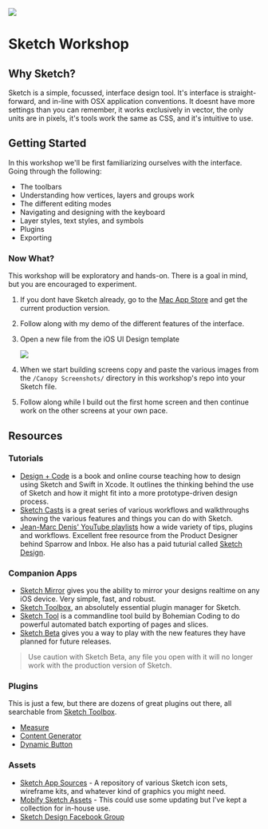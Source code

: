 ![](https://cloudup.com/cAV-amb4ufl+)

# Sketch Workshop

## Why Sketch?
Sketch is a simple, focussed, interface design tool. It's interface is straight-forward, and in-line with OSX application conventions. It doesnt have more settings than you can remember, it works exclusively in vector, the only units are in pixels, it's tools work the same as CSS, and it's intuitive to use.

## Getting Started
In this workshop we'll be first familiarizing ourselves with the interface. Going through the following:
- The toolbars
- Understanding how vertices, layers and groups work
- The different editing modes
- Navigating and designing with the keyboard
- Layer styles, text styles, and symbols
- Plugins
- Exporting

### Now What?
This workshop will be exploratory and hands-on. There is a goal in mind, but you are encouraged to experiment.

1. If you dont have Sketch already, go to the [Mac App Store](https://itunes.apple.com/ca/app/sketch-3/id852320343?mt=12) and get the current production version.
1. Follow along with my demo of the different features of the interface.
1. Open a new file from the iOS UI Design template

    ![](https://cloudup.com/cQCF5FOq8gS+)

1. When we start building screens copy and paste the various images from the `/Canopy Screenshots/` directory in this workshop's repo into your Sketch file.
1. Follow along while I build out the first home screen and then continue work on the other screens at your own pace.

## Resources

### Tutorials
- [Design + Code](https://designcode.io) is a book and online course teaching how to design using Sketch and Swift in Xcode. It outlines the thinking behind the use of Sketch and how it might fit into a more prototype-driven design process.
- [Sketch Casts](http://www.sketchcasts.net) is a great series of various workflows and walkthroughs showing the various features and things you can do with Sketch.
- [Jean-Marc Denis' YouTube playlists](https://www.youtube.com/channel/UCU8W5R6NAX0LMa-0qR3Tzhg/playlists) how a wide variety of tips, plugins and workflows. Excellent free resource from the Product Designer behind Sparrow and Inbox. He also has a paid tuturial called [Sketch Design](http://sketchdesign.io).

### Companion Apps
- [Sketch Mirror](http://www.bohemiancoding.com/sketch/mirror/buy) gives you the ability to mirror your designs realtime on any iOS device. Very simple, fast, and robust.
- [Sketch Toolbox](http://sketchtoolbox.com), an absolutely essential plugin manager for Sketch.
- [Sketch Tool](http://bohemiancoding.com/sketch/tool/) is a commandline tool build by Bohemian Coding to do powerful automated batch exporting of pages and slices.
- [Sketch Beta](http://www.bohemiancoding.com/sketch/beta/) gives you a way to play with the new features they have planned for future releases.
> Use caution with Sketch Beta, any file you open with it will no longer work with the production version of Sketch.

### Plugins
This is just a few, but there are dozens of great plugins out there, all searchable from [Sketch Toolbox](http://sketchtoolbox.com).
- [Measure](https://github.com/utom/sketch-measure)
- [Content Generator](https://github.com/timuric/Content-generator-sketch-plugin)
- [Dynamic Button](https://github.com/ddwht/sketch-dynamic-button)

### Assets
- [Sketch App Sources](http://www.sketchappsources.com) - A repository of various Sketch icon sets, wireframe kits, and whatever kind of graphics you might need.
- [Mobify Sketch Assets](https://www.dropbox.com/sh/3trhv3z494jtzof/AAC-CqiOiqsgxiOI7gwtcrdOa?dl=0) - This could use some updating but I've kept a collection for in-house use.
- [Sketch Design Facebook Group](https://www.facebook.com/groups/sketchdesignio/)
